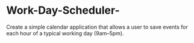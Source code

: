 # Work-Day-Scheduler-
Create a simple calendar application that allows a user to save events for each hour of a typical working day (9am–5pm).
